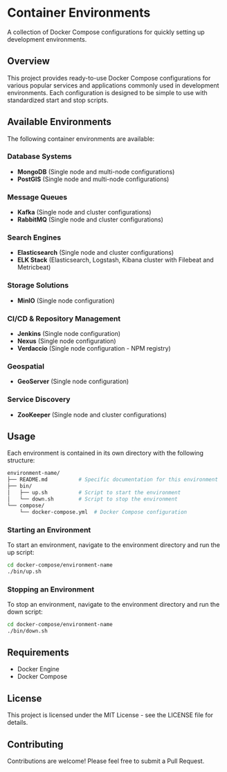 # Container Environments

A collection of Docker Compose configurations for quickly setting up development environments.

## Overview

This project provides ready-to-use Docker Compose configurations for various popular services and applications commonly used in development environments. Each configuration is designed to be simple to use with standardized start and stop scripts.

## Available Environments

The following container environments are available:

### Database Systems

- **MongoDB** (Single node and multi-node configurations)
- **PostGIS** (Single node and multi-node configurations)

### Message Queues

- **Kafka** (Single node and cluster configurations)
- **RabbitMQ** (Single node and cluster configurations)

### Search Engines

- **Elasticsearch** (Single node and cluster configurations)
- **ELK Stack** (Elasticsearch, Logstash, Kibana cluster with Filebeat and Metricbeat)

### Storage Solutions

- **MinIO** (Single node configuration)

### CI/CD & Repository Management

- **Jenkins** (Single node configuration)
- **Nexus** (Single node configuration)
- **Verdaccio** (Single node configuration - NPM registry)

### Geospatial

- **GeoServer** (Single node configuration)

### Service Discovery

- **ZooKeeper** (Single node and cluster configurations)

## Usage

Each environment is contained in its own directory with the following structure:

```bash
environment-name/
├── README.md          # Specific documentation for this environment
├── bin/
│   ├── up.sh          # Script to start the environment
│   └── down.sh        # Script to stop the environment
└── compose/
    └── docker-compose.yml  # Docker Compose configuration
```

### Starting an Environment

To start an environment, navigate to the environment directory and run the up script:

```bash
cd docker-compose/environment-name
./bin/up.sh
```

### Stopping an Environment

To stop an environment, navigate to the environment directory and run the down script:

```bash
cd docker-compose/environment-name
./bin/down.sh
```

## Requirements

- Docker Engine
- Docker Compose

## License

This project is licensed under the MIT License - see the LICENSE file for details.

## Contributing

Contributions are welcome! Please feel free to submit a Pull Request.
